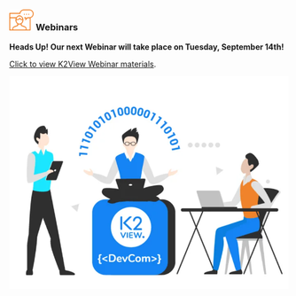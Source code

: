 ### <img src="images/webinar_icon.png" style="zoom:80%;" /> Webinars

**Heads Up! Our next Webinar will take place on Tuesday, September 14th!**

[Click to view K2View Webinar materials](README.md).

<img src="images/devComm.png" style="zoom:75%;" />









